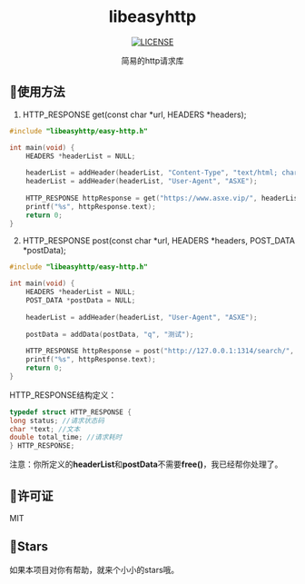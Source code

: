 <div align="center">
<h1 align="center">libeasyhttp</h1>

[![LICENSE](https://img.shields.io/badge/License-MIT-red)]()

<p>简易的http请求库</p>
</div>

## 🎈使用方法

1. HTTP_RESPONSE get(const char *url, HEADERS *headers);
```C
#include "libeasyhttp/easy-http.h"

int main(void) {
    HEADERS *headerList = NULL;
    
    headerList = addHeader(headerList, "Content-Type", "text/html; charset=utf-8");
    headerList = addHeader(headerList, "User-Agent", "ASXE");
    
    HTTP_RESPONSE httpResponse = get("https://www.asxe.vip/", headerList);
    printf("%s", httpResponse.text);
    return 0;
}
```

2. HTTP_RESPONSE post(const char *url, HEADERS *headers, POST_DATA *postData);

```C
#include "libeasyhttp/easy-http.h"

int main(void) {
    HEADERS *headerList = NULL;
    POST_DATA *postData = NULL;
    
    headerList = addHeader(headerList, "User-Agent", "ASXE");
    
    postData = addData(postData, "q", "测试");
    
    HTTP_RESPONSE httpResponse = post("http://127.0.0.1:1314/search/", headerList, postData);
    printf("%s", httpResponse.text);
    return 0;
}
```

HTTP_RESPONSE结构定义：

```C
typedef struct HTTP_RESPONSE {
long status; //请求状态码
char *text; //文本
double total_time; //请求耗时
} HTTP_RESPONSE;
```

注意：你所定义的**headerList**和**postData**不需要**free()**，我已经帮你处理了。
## 🎉许可证

MIT

## 🎁Stars

如果本项目对你有帮助，就来个小小的stars哦。
